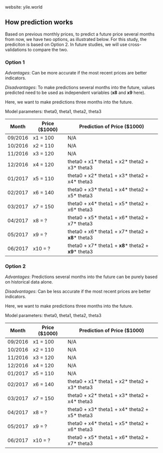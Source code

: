 website:
yile.world

## How prediction works

Based on previous monthly prices, to predict a future price several months from now, we have two options, as illustrated below.
For this study, the prediciton is based on Option 2. In future studies, we will use cross-validations to compare the two.

### Option 1
_Advantages_: Can be more accurate if the most recent prices are better indicators.

_Disadvantages_: To make predictions several months into the future, values predicted need to be used as independent variables (__x8__ and __x9__ here).

Here, we want to make predictions three months into the future. 

Model parameters: theta0, theta1, theta2, theta3

|Month |   Price ($1000)         |      Prediction of Price ($1000)         |
|------| ------------------------| -----------------------------------------|
|09/2016  | x1 = 100             |  N/A            |
|10/2016  | x2 = 110            |  N/A             |
|11/2016 |  x3 = 120            |  N/A             |
|12/2016  | x4 = 120            |  theta0 + x1* theta1 + x2* theta2 + x3* theta3|
|01/2017  | x5 = 110            |  theta0 + x2* theta1 + x3* theta2 + x4* theta3|
|02/2017  | x6 = 140            |  theta0 + x3* theta1 + x4* theta2 + x5* theta3|
|03/2017  | x7 = 150            |  theta0 + x4* theta1 + x5* theta2 + x6* theta3|
|04/2017  | x8 =  ?             |  theta0 + x5* theta1 + x6* theta2 + x7* theta3|
|05/2017  | x9 =  ?             |  theta0 + x6* theta1 + x7* theta2 + __x8__* theta3|
|06/2017  | x10 = ?             |  theta0 + x7* theta1 + __x8__* theta2 + __x9__* theta3|

### Option 2
_Advantages_: Predictions several months into the future can be purely based on historical data alone.

_Disadvantages_: Can be less accurate if the most recent prices are better indicators.


Here, we want to make predictions three months into the future. 

Model parameters: theta0, theta1, theta2, theta3

|Month |   Price ($1000)         |      Prediction of Price ($1000)         |
|------| ------------------------| -----------------------------------------|
|09/2016  | x1 = 100             |  N/A |
|10/2016  | x2 = 110            |  N/A  |
|11/2016 |  x3 = 120            |  N/A |
|12/2016  | x4 = 120            |  N/A |
|01/2017  | x5 = 110            |  N/A |
|02/2017  | x6 = 140            |  theta0 + x1* theta1 + x2* theta2 + x3* theta3 |
|03/2017  | x7 = 150            |  theta0 + x2* theta1 + x3* theta2 + x4* theta3|
|04/2017  | x8 =  ?             |  theta0 + x3* theta1 + x4* theta2 + x5* theta3|
|05/2017  | x9 =  ?             |  theta0 + x4* theta1 + x5* theta2 + x6* theta3|
|06/2017  | x10 = ?             |  theta0 + x5* theta1 + x6* theta2 + x7* theta3|
